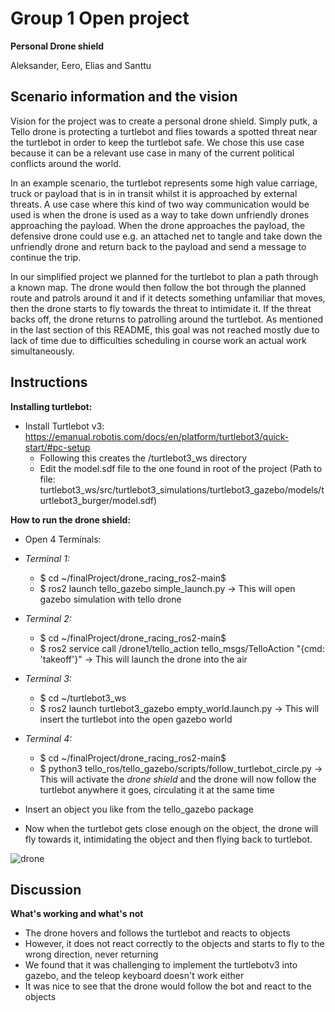 # Group 1 Open project
**Personal Drone shield**

Aleksander, Eero, Elias and Santtu

## Scenario information and the vision

Vision for the project was to create a personal drone shield. Simply putk, a Tello drone is protecting a turtlebot and flies towards a spotted threat near the turtlebot in order to keep the turtlebot safe. We chose this use case because it can be a relevant use case in many of the current political conflicts around the world.

In an example scenario, the turtlebot represents some high value carriage, truck or payload that is in in transit whilst it is approached by external threats. A use case where this kind of two way communication would be used is when the drone is used as a way to take down unfriendly drones approaching the payload. When the drone approaches the payload, the defensive drone could use e.g. an attached net to tangle and take down the unfriendly drone and return back to the payload and send a message to continue the trip.

In our simplified project we planned for the turtlebot to plan a path through a known map. The drone would then follow the bot through the planned route and patrols around it and if it detects something unfamiliar that moves, then the drone starts to fly towards the threat to intimidate it. If the threat backs off, the drone returns to patrolling around the turtlebot. As mentioned in the last section of this README, this goal was not reached mostly due to lack of time due to difficulties scheduling in course work an actual work simultaneously.

## Instructions 

**Installing turtlebot:**

- Install Turtlebot v3: https://emanual.robotis.com/docs/en/platform/turtlebot3/quick-start/#pc-setup
    - Following this creates the /turtlebot3_ws directory
    - Edit the model.sdf file to the one found in root of the project (Path to file: turtlebot3_ws/src/turtlebot3_simulations/turtlebot3_gazebo/models/turtlebot3_burger/model.sdf)

**How to run the drone shield:**

- Open 4 Terminals:
- *Terminal 1:*
    - $ cd ~/finalProject/drone_racing_ros2-main$
    - $ ros2 launch tello_gazebo simple_launch.py -> This will open gazebo simulation with tello drone

 - *Terminal 2:*
    - $ cd ~/finalProject/drone_racing_ros2-main$
    - $ ros2 service call /drone1/tello_action tello_msgs/TelloAction "{cmd: 'takeoff'}" -> This will launch the drone into the air

 - *Terminal 3:*
    - $ cd ~/turtlebot3_ws
    - $ ros2 launch turtlebot3_gazebo empty_world.launch.py -> This will insert the turtlebot into the open gazebo world

 - *Terminal 4:*
    - $ cd ~/finalProject/drone_racing_ros2-main$
    - $ python3 tello_ros/tello_gazebo/scripts/follow_turtlebot_circle.py -> This will activate the *drone shield* and the drone will now follow the turtlebot anywhere it goes, circulating it at the same time


- Insert an object you like from the tello_gazebo package
- Now when the turtlebot gets close enough on the object, the drone will fly towards it, intimidating the object and then flying back to turtlebot.

![drone](https://github.com/ejkuus/open-project-group-1/blob/main/IMG_0620.gif)

## Discussion
**What's working and what's not**

- The drone hovers and follows the turtlebot and reacts to objects
- However, it does not react correctly to the objects and starts to fly to the wrong direction, never returning
- We found that it was challenging to implement the turtlebotv3 into gazebo, and the teleop keyboard doesn't work either
- It was nice to see that the drone would follow the bot and react to the objects

